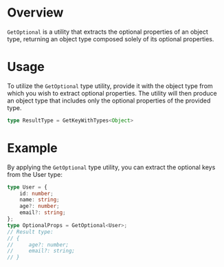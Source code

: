 # Overview
`GetOptional` is a utility that extracts the optional properties of an object type, returning an object type composed solely of its optional properties.

# Usage
To utilize the `GetOptional` type utility, provide it with the object type from which you wish to extract optional properties. The utility will then produce an object type that includes only the optional properties of the provided type.
```typescript
type ResultType = GetKeyWithTypes<Object>
```

# Example
By applying the `GetOptional` type utility, you can extract the optional keys from the User type:
```typescript
type User = {
    id: number;
    name: string;
    age?: number;
    email?: string;
};
type OptionalProps = GetOptional<User>;
// Result type: 
// {
//     age?: number;
//     email?: string;
// }
```
